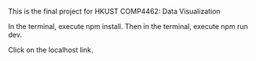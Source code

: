 This is the final project for HKUST COMP4462: Data Visualization

In the terminal, execute npm install.
Then in the terminal, execute npm run dev.

Click on the localhost link.

